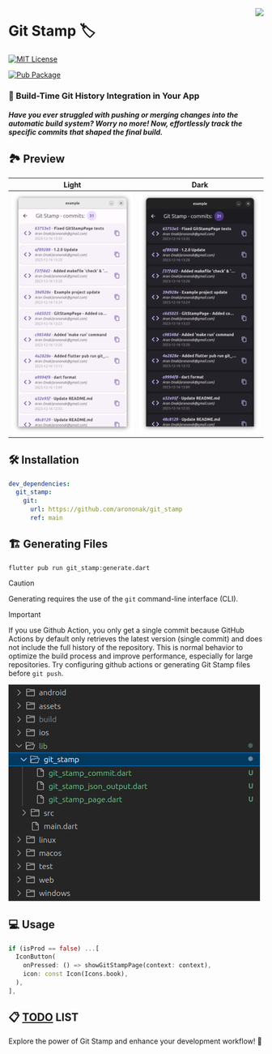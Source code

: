 [<img src="https://www.gov.pl/photo/f98cae42-2b90-4596-904c-752278f85606" height="100" align="right">](https://www.gov.pl/web/rolnictwo/produkt-polski1)

# Git Stamp 🏷️

[![MIT License](https://img.shields.io/badge/License-MIT-orange.svg?labelColor=orange&color=white)](https://opensource.org/licenses)

[![Pub Package](https://img.shields.io/pub/v/git_stamp.svg?labelColor=purple&color=white)](https://pub.dev/packages/git_stamp)

### 🚀 Build-Time Git History Integration in Your App

##### Have you ever struggled with pushing or merging changes into the automatic build system? Worry no more! Now, effortlessly track the specific commits that shaped the final build.

## 🏞️ Preview

| Light                                                                           | Dark                                                                           |
|:-------------------------------------------------------------------------------:|:------------------------------------------------------------------------------:|
| ![](https://github.com/arononak/git_stamp/blob/main/preview_light.png?raw=true) | ![](https://github.com/arononak/git_stamp/blob/main/preview_dark.png?raw=true) |

## 🛠️ Installation

```yaml
dev_dependencies:
  git_stamp:
    git:
      url: https://github.com/arononak/git_stamp
      ref: main
```

## 🏗️ Generating Files

```
flutter pub run git_stamp:generate.dart
```

> [!CAUTION]
> Generating requires the use of the `git` command-line interface (CLI).

> [!IMPORTANT]  
> If you use Github Action, you only get a single commit because GitHub Actions by default only retrieves the latest version (single commit) and does not include the full history of the repository. This is normal behavior to optimize the build process and improve performance, especially for large repositories. Try configuring github actions or generating Git Stamp files before `git push`.

![](https://github.com/arononak/git_stamp/blob/main/files.png?raw=true)

## 💻 Usage

```dart
if (isProd == false) ...[
  IconButton(
    onPressed: () => showGitStampPage(context: context),
    icon: const Icon(Icons.book),
  ),
],
```

## 📋 [TODO](./TODO.md) LIST

Explore the power of Git Stamp and enhance your development workflow! 🚀
